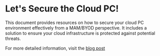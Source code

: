 # Let's Secure the Cloud PC!

This document provides resources on how to secure your cloud PC environment effectively from a MAM/BYOD perspective. It includes a solution to ensure your cloud infrastructure is protected against potential threats.

For more detailed information, visit the [blog post](www.intothecloud.eu/secure-your-cloudpc/)
